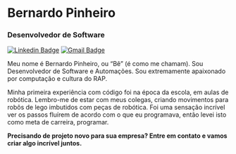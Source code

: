 # Bernardo Pinheiro

### Desenvolvedor de Software

[![Linkedin Badge](https://img.shields.io/badge/-Meu%20LinkedIn-009dff?style=flat-square&logo=Linkedin&logoColor=white&link=https://www.linkedin.com/in/bernardo-mpinheiro/)](https://www.linkedin.com/in/bernardo-mpinheiro/) 
[![Gmail Badge](https://img.shields.io/badge/-berpinheiroo@gmail.com-009dff?style=flat-square&logo=Gmail&logoColor=white&link=mailto:berpinheiroo@gmail.com)](mailto:berpinheiroo@gmail.com)

Meu nome é Bernardo Pinheiro, ou “Bê” (é como me chamam). Sou Desenvolvedor de Software e Automações. Sou extremamente apaixonado por computação e cultura do RAP.

Minha primeira experiência com código foi na época da escola, em aulas de robótica. Lembro-me de estar com meus colegas, criando movimentos para robôs de lego imbutidos com peças de robótica. 
Foi uma sensação incrível ver os passos fluírem de acordo com o que eu programava, então levei isto como meta de carreira, programar.

**Precisando de projeto novo para sua empresa? Entre em contato e vamos criar algo incrível juntos.**
